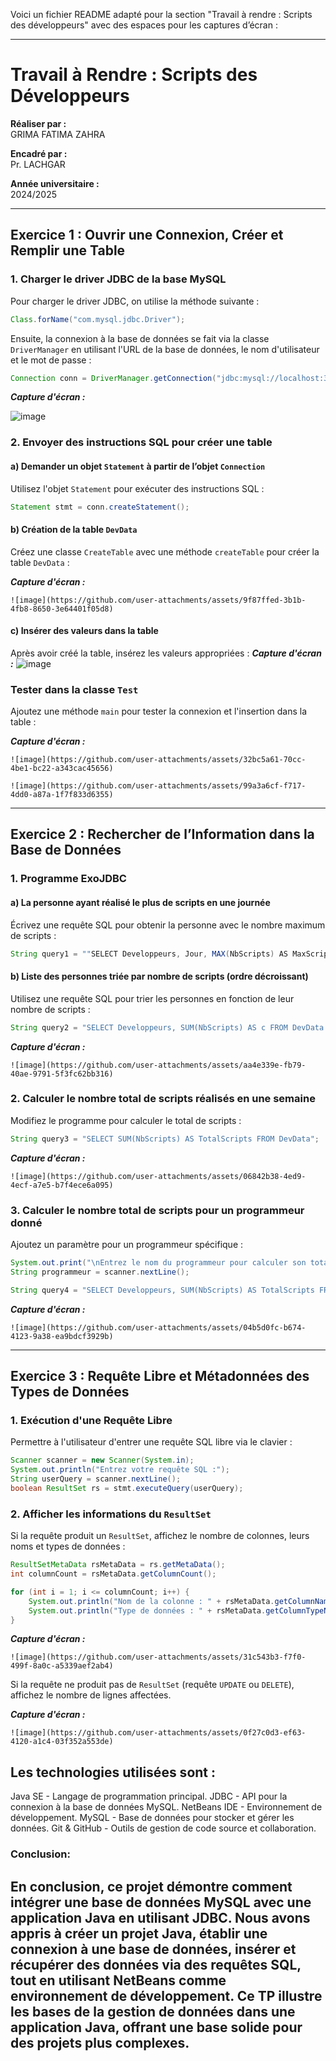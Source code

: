 Voici un fichier README adapté pour la section "Travail à rendre : Scripts des développeurs" avec des espaces pour les captures d’écran :

---

# Travail à Rendre : Scripts des Développeurs

**Réaliser par :**  
GRIMA FATIMA ZAHRA

**Encadré par :**  
Pr. LACHGAR

**Année universitaire :**  
2024/2025

---

## Exercice 1 : Ouvrir une Connexion, Créer et Remplir une Table

### 1. Charger le driver JDBC de la base MySQL

Pour charger le driver JDBC, on utilise la méthode suivante :

```java
Class.forName("com.mysql.jdbc.Driver");
```

Ensuite, la connexion à la base de données se fait via la classe `DriverManager` en utilisant l'URL de la base de données, le nom d'utilisateur et le mot de passe :

```java
Connection conn = DriverManager.getConnection("jdbc:mysql://localhost:3306/tr", "root", "");
```

_**Capture d'écran :**_

![image](https://github.com/user-attachments/assets/543757ce-7883-4b3f-b128-67e5787d321c)

### 2. Envoyer des instructions SQL pour créer une table

#### a) Demander un objet `Statement` à partir de l’objet `Connection`

Utilisez l'objet `Statement` pour exécuter des instructions SQL :

```java
Statement stmt = conn.createStatement();
```

#### b) Création de la table `DevData`

Créez une classe `CreateTable` avec une méthode `createTable` pour créer la table `DevData` :

_**Capture d'écran :**_
```
![image](https://github.com/user-attachments/assets/9f87ffed-3b1b-4fb8-8650-3e64401f05d8)
```

#### c) Insérer des valeurs dans la table

Après avoir créé la table, insérez les valeurs appropriées :
_**Capture d'écran :**_
![image](https://github.com/user-attachments/assets/5239188e-0834-4489-96bb-0df8da9b8c1f)

### Tester dans la classe `Test`

Ajoutez une méthode `main` pour tester la connexion et l'insertion dans la table :

_**Capture d'écran :**_
```
![image](https://github.com/user-attachments/assets/32bc5a61-70cc-4be1-bc22-a343cac45656)
```
```
![image](https://github.com/user-attachments/assets/99a3a6cf-f717-4dd0-a87a-1f7f833d6355)
```
---

## Exercice 2 : Rechercher de l’Information dans la Base de Données

### 1. Programme ExoJDBC

#### a) La personne ayant réalisé le plus de scripts en une journée

Écrivez une requête SQL pour obtenir la personne avec le nombre maximum de scripts :

```java
String query1 = ""SELECT Developpeurs, Jour, MAX(NbScripts) AS MaxScripts FROM DevData GROUP BY Jour";
```

#### b) Liste des personnes triée par nombre de scripts (ordre décroissant)

Utilisez une requête SQL pour trier les personnes en fonction de leur nombre de scripts :

```java
String query2 = "SELECT Developpeurs, SUM(NbScripts) AS c FROM DevData GROUP BY Developpeurs ORDER BY c DESC";
```

_**Capture d'écran :**_
```
![image](https://github.com/user-attachments/assets/aa4e339e-fb79-40ae-9791-5f3fc62bb316)
```

### 2. Calculer le nombre total de scripts réalisés en une semaine

Modifiez le programme pour calculer le total de scripts :

```java
String query3 = "SELECT SUM(NbScripts) AS TotalScripts FROM DevData";
```

_**Capture d'écran :**_
```
![image](https://github.com/user-attachments/assets/06842b38-4ed9-4ecf-a7e5-b7f4ece6a095)
```

### 3. Calculer le nombre total de scripts pour un programmeur donné

Ajoutez un paramètre pour un programmeur spécifique :

```java
System.out.print("\nEntrez le nom du programmeur pour calculer son total de scripts : ");
String programmeur = scanner.nextLine();

String query4 = "SELECT Developpeurs, SUM(NbScripts) AS TotalScripts FROM DevData WHERE Developpeurs = '" + programmeur + "' GROUP BY Developpeurs";
```

_**Capture d'écran :**_
```
![image](https://github.com/user-attachments/assets/04b5d0fc-b674-4123-9a38-ea9bdcf3929b)
```

---

## Exercice 3 : Requête Libre et Métadonnées des Types de Données

### 1. Exécution d'une Requête Libre
Permettre à l'utilisateur d'entrer une requête SQL libre via le clavier :

```java
Scanner scanner = new Scanner(System.in);
System.out.println("Entrez votre requête SQL :");
String userQuery = scanner.nextLine();
boolean ResultSet rs = stmt.executeQuery(userQuery);
```


### 2. Afficher les informations du `ResultSet`

Si la requête produit un `ResultSet`, affichez le nombre de colonnes, leurs noms et types de données :

```java
ResultSetMetaData rsMetaData = rs.getMetaData();
int columnCount = rsMetaData.getColumnCount();

for (int i = 1; i <= columnCount; i++) {
    System.out.println("Nom de la colonne : " + rsMetaData.getColumnName(i));
    System.out.println("Type de données : " + rsMetaData.getColumnTypeName(i));
}
```

_**Capture d'écran :**_
```
![image](https://github.com/user-attachments/assets/31c543b3-f7f0-499f-8a0c-a5339aef2ab4)
```

Si la requête ne produit pas de `ResultSet` (requête `UPDATE` ou `DELETE`), affichez le nombre de lignes affectées.

_**Capture d'écran :**_
```
![image](https://github.com/user-attachments/assets/0f27c0d3-ef63-4120-a1c4-03f352a553de)
```
## Les technologies utilisées sont :

Java SE - Langage de programmation principal.
JDBC - API pour la connexion à la base de données MySQL.
NetBeans IDE - Environnement de développement.
MySQL - Base de données pour stocker et gérer les données.
Git & GitHub - Outils de gestion de code source et collaboration.
### Conclusion:

En conclusion, ce projet démontre comment intégrer une base de données MySQL avec une application Java en utilisant JDBC. Nous avons appris à créer un projet Java, établir une connexion à une base de données, insérer et récupérer des données via des requêtes SQL, tout en utilisant NetBeans comme environnement de développement. Ce TP illustre les bases de la gestion de données dans une application Java, offrant une base solide pour des projets plus complexes.
---

